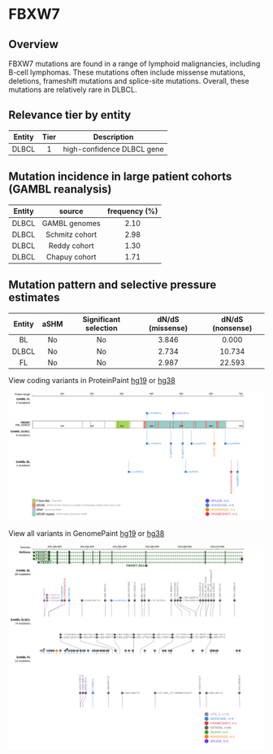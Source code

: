 # FBXW7
## Overview
FBXW7 mutations are found in a range of lymphoid malignancies, including B-cell lymphomas. These mutations often include missense mutations, deletions, frameshift mutations and splice-site mutations. Overall, these mutations are relatively rare in DLBCL.

## Relevance tier by entity

|Entity|Tier|Description               |
|:------:|:----:|--------------------------|
|DLBCL |1   |high-confidence DLBCL gene|

## Mutation incidence in large patient cohorts (GAMBL reanalysis)

|Entity|source        |frequency (%)|
|:------:|:--------------:|:-------------:|
|DLBCL |GAMBL genomes |2.10         |
|DLBCL |Schmitz cohort|2.98         |
|DLBCL |Reddy cohort  |1.30         |
|DLBCL |Chapuy cohort |1.71         |

## Mutation pattern and selective pressure estimates

|Entity|aSHM|Significant selection|dN/dS (missense)|dN/dS (nonsense)|
|:------:|:----:|:---------------------:|:----------------:|:----------------:|
|BL    |No  |No                   |3.846           | 0.000          |
|DLBCL |No  |No                   |2.734           |10.734          |
|FL    |No  |No                   |2.987           |22.593          |



View coding variants in ProteinPaint [hg19](https://morinlab.github.io/LLMPP/GAMBL/FBXW7_protein.html)  or [hg38](https://morinlab.github.io/LLMPP/GAMBL/FBXW7_protein_hg38.html)

![image](images/proteinpaint/FBXW7_NM_033632.svg)

View all variants in GenomePaint [hg19](https://morinlab.github.io/LLMPP/GAMBL/FBXW7.html)  or [hg38](https://morinlab.github.io/LLMPP/GAMBL/FBXW7_hg38.html)

![image](images/proteinpaint/FBXW7.svg)
